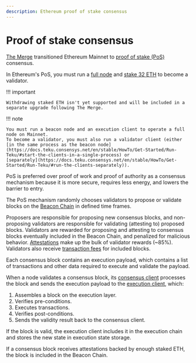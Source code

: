 ```yaml
---
description: Ethereum proof of stake consensus
---
```


# Proof of stake consensus

[The Merge](../the-merge.md) transitioned Ethereum Mainnet to
[proof of stake (PoS)](https://ethereum.org/en/developers/docs/consensus-mechanisms/pos/) consensus.

In Ethereum's PoS, you must run a [full node](../the-merge.md#execution-and-consensus-clients) and
[stake 32 ETH](https://ethereum.org/en/staking/) to become a validator.

!!! important

    Withdrawing staked ETH isn't yet supported and will be included in a separate upgrade following The Merge.

!!! note

    You must run a beacon node and an execution client to operate a full node on Mainnet.
    To become a validator, you must also run a validator client (either
    [in the same process as the beacon node](https://docs.teku.consensys.net/en/stable/HowTo/Get-Started/Run-Teku/#start-the-clients-in-a-single-process) or
    [separately](https://docs.teku.consensys.net/en/stable/HowTo/Get-Started/Run-Teku/#run-the-clients-separately)).

PoS is preferred over proof of work and proof of authority as a consensus mechanism
because it is more secure, requires less energy, and lowers the barrier to entry.

The PoS mechanism randomly chooses validators to propose or validate blocks on the
[Beacon Chain](https://ethereum.org/en/upgrades/beacon-chain/) in defined time frames.

Proposers are responsible for proposing new consensus blocks, and non-proposing validators are responsible for
validating (attesting to) proposed blocks.
Validators are rewarded for proposing and attesting to consensus blocks eventually included in the Beacon Chain, and
penalized for malicious behavior. [Attestations](./attestations.md) make up the bulk of validator rewards (~85%).
Validators also receive [transaction fees](https://docs.teku.consensys.net/en/latest/HowTo/Prepare-for-The-Merge/#configure-the-fee-recipient) for included
blocks.

Each consensus block contains an execution payload, which contains a list of transactions and other data required to
execute and validate the payload.

When a node validates a consensus block, its [consensus client](../the-merge.md#consensus-clients) processes
the block and sends the execution payload to the [execution client](../the-merge.md#execution-clients), which:

1. Assembles a block on the execution layer.
1. Verifies pre-conditions.
1. Executes transactions.
1. Verifies post-conditions.
1. Sends the validity result back to the consensus client.

If the block is valid, the execution client includes it in the execution chain and stores the new state in execution
state storage.

If a consensus block receives attestations backed by enough staked ETH, the block is included in the Beacon Chain.
